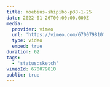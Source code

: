 ```yaml
---
title: moebius-shipibo-p38-1-25
date: 2022-01-26T00:00:00.000Z
media:
  provider: vimeo
  url: 'https://vimeo.com/670079810'
  type: video
  embed: true
duration: 62
tags:
  - 'status:sketch'
vimeoId: 670079810
public: true
---
```

<!-- Vimeo video: moebius-shipibo-p38-1-25 -->
<!-- Duration: 1:02 -->
<!-- Created: 2022-01-26 -->

<ClientOnly>
  <WorkbookViewer />
</ClientOnly>

<script setup>
import WorkbookViewer from "../../.vitepress/theme/components/workbook/WorkbookViewer.vue";
</script>

